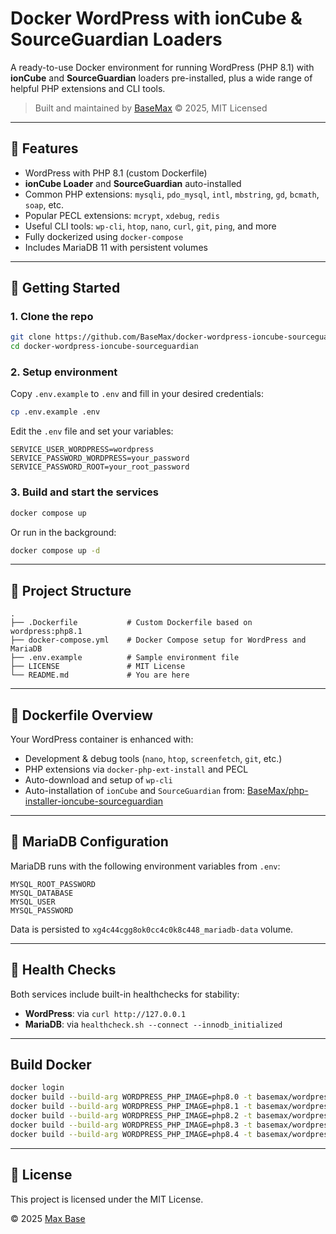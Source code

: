 # Docker WordPress with ionCube & SourceGuardian Loaders

A ready-to-use Docker environment for running WordPress (PHP 8.1) with **ionCube** and **SourceGuardian** loaders pre-installed, plus a wide range of helpful PHP extensions and CLI tools.

> Built and maintained by [BaseMax](https://github.com/BaseMax) © 2025, MIT Licensed

---

## 🧩 Features

* WordPress with PHP 8.1 (custom Dockerfile)
* **ionCube Loader** and **SourceGuardian** auto-installed
* Common PHP extensions: `mysqli`, `pdo_mysql`, `intl`, `mbstring`, `gd`, `bcmath`, `soap`, etc.
* Popular PECL extensions: `mcrypt`, `xdebug`, `redis`
* Useful CLI tools: `wp-cli`, `htop`, `nano`, `curl`, `git`, `ping`, and more
* Fully dockerized using `docker-compose`
* Includes MariaDB 11 with persistent volumes

---

## 🚀 Getting Started

### 1. Clone the repo

```bash
git clone https://github.com/BaseMax/docker-wordpress-ioncube-sourceguardian.git
cd docker-wordpress-ioncube-sourceguardian
```

### 2. Setup environment

Copy `.env.example` to `.env` and fill in your desired credentials:

```bash
cp .env.example .env
```

Edit the `.env` file and set your variables:

```env
SERVICE_USER_WORDPRESS=wordpress
SERVICE_PASSWORD_WORDPRESS=your_password
SERVICE_PASSWORD_ROOT=your_root_password
```

### 3. Build and start the services

```bash
docker compose up
```

Or run in the background:

```bash
docker compose up -d
```

---

## 📁 Project Structure

```
.
├── .Dockerfile           # Custom Dockerfile based on wordpress:php8.1
├── docker-compose.yml    # Docker Compose setup for WordPress and MariaDB
├── .env.example          # Sample environment file
├── LICENSE               # MIT License
└── README.md             # You are here
```

---

## 🧱 Dockerfile Overview

Your WordPress container is enhanced with:

* Development & debug tools (`nano`, `htop`, `screenfetch`, `git`, etc.)
* PHP extensions via `docker-php-ext-install` and PECL
* Auto-download and setup of `wp-cli`
* Auto-installation of `ionCube` and `SourceGuardian` from:
  [BaseMax/php-installer-ioncube-sourceguardian](https://github.com/BaseMax/php-installer-ioncube-sourceguardian)

---

## 🐬 MariaDB Configuration

MariaDB runs with the following environment variables from `.env`:

```env
MYSQL_ROOT_PASSWORD
MYSQL_DATABASE
MYSQL_USER
MYSQL_PASSWORD
```

Data is persisted to `xg4c44cgg8ok0cc4c0k8c448_mariadb-data` volume.

---

## 🧪 Health Checks

Both services include built-in healthchecks for stability:

* **WordPress**: via `curl http://127.0.0.1`
* **MariaDB**: via `healthcheck.sh --connect --innodb_initialized`

---
## Build Docker

```bash
docker login
docker build --build-arg WORDPRESS_PHP_IMAGE=php8.0 -t basemax/wordpress-ioncube-sourceguardian:8.0 .
docker build --build-arg WORDPRESS_PHP_IMAGE=php8.1 -t basemax/wordpress-ioncube-sourceguardian:8.1 .
docker build --build-arg WORDPRESS_PHP_IMAGE=php8.2 -t basemax/wordpress-ioncube-sourceguardian:8.2 .
docker build --build-arg WORDPRESS_PHP_IMAGE=php8.3 -t basemax/wordpress-ioncube-sourceguardian:8.3 .
docker build --build-arg WORDPRESS_PHP_IMAGE=php8.4 -t basemax/wordpress-ioncube-sourceguardian:8.4 .
```

---

## 📝 License

This project is licensed under the MIT License.

© 2025 [Max Base](https://github.com/BaseMax)
